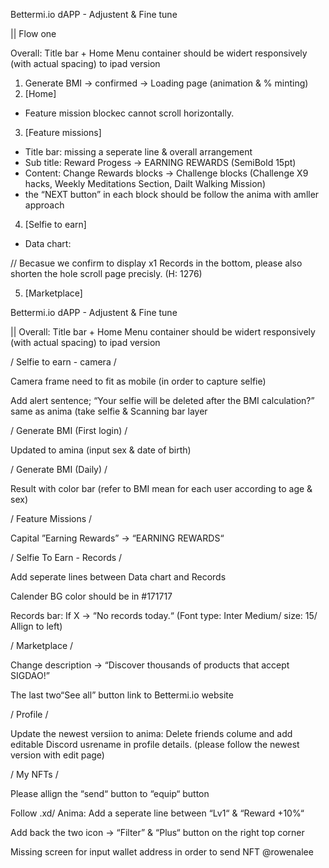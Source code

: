 Bettermi.io dAPP - Adjustent & Fine tune

|| Flow one

Overall: Title bar + Home Menu container should be widert responsively (with actual spacing) to ipad version

1. Generate BMI → confirmed → Loading page (animation & % minting)
2. [Home]
<!-- - SIGDAO token Icon damaged. -->
<!-- - Discord link to Sigdao discord channel -->
- Feature mission blockec cannot scroll horizontally.

3. [Feature missions]
- Title bar: missing a seperate line & overall arrangement
- Sub title: Reward Progess → EARNING REWARDS (SemiBold 15pt)
- Content: Change Rewards blocks → Challenge blocks (Challenge X9 hacks, Weekly Meditations Section, Dailt Walking Mission)
- the “NEXT button” in each block should be follow the anima with amller approach

4. [Selfie to earn]
<!-- - Get and display BMI data and place at the container “Start“ & “Current“ -->
- Data chart: 
<!-- // Background of chart should be in (color #0D0D0D) -->
<!-- // “blue range display“ → change to “Gradient (top: #4136F1 ; bottom: #8643FF)“  -->
<!-- // Previous dot color: #4136F1  ; Today’s dot color: #39B3AF -->
<!-- // Calender: Month Picker background should be in ( color #221D4B) -->
<!-- // ADD back a seperate line in the bottom of the calender to seperate the records section. -->
// Becasue we confirm to display  x1 Records in the bottom, please also shorten the hole scroll page precisly. (H: 1276)

5. [Marketplace]
<!-- - “WERE CAN I PAY WITH SIGDAO“ need to aline with “See all” and match with the spacing in anima -->
<!-- - The scroll partner company icon roll has been cut, please adjust. -->
<!-- - Redeem Rewards : Titile and desccription spacing should follow anima > Each awrd detials page: fine tune all the spacing -->

Bettermi.io dAPP - Adjustent & Fine tune

|| Overall: Title bar + Home Menu container should be widert responsively (with actual spacing) to ipad version

/ Selfie to earn - camera /

Camera frame need to fit as mobile (in order to capture selfie)

Add alert sentence; “Your selfie will be deleted after the BMI calculation?” same as anima (take selfie & Scanning bar layer

/ Generate BMI (First login) /

Updated to amina (input sex & date of birth)

/ Generate BMI (Daily) /

Result with color bar (refer to BMI mean for each user according to age & sex)

/ Feature Missions /

Capital ”Earning Rewards” → “EARNING REWARDS“

/ Selfie To Earn - Records /

Add seperate lines between Data chart and Records

Calender BG color should be in #171717

Records bar: If X → “No records today.“ (Font type: Inter Medium/ size: 15/ Allign to left)

/ Marketplace /

Change description → “Discover thousands of products that accept SIGDAO!”

The last two“See all” button link to Bettermi.io website

/ Profile /

Update the newest versiion to anima: Delete friends colume and add editable Discord usrename in profile details. (please follow the newest version with edit page)


/ My NFTs /

Please allign the “send“ button to “equip“ button

Follow .xd/ Anima: Add a seperate line between “Lv1“ & “Reward +10%“

Add back the two icon → “Filter” & “Plus“ button on the right top corner

Missing screen for input wallet address in order to send NFT @rowenalee

